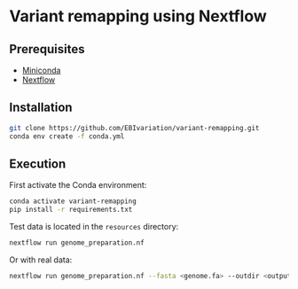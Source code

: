 # Variant remapping using Nextflow 

## Prerequisites
- [Miniconda](https://docs.conda.io/en/latest/miniconda.html)
- [Nextflow](https://www.nextflow.io/docs/latest/getstarted.html#installation)

## Installation
```bash
git clone https://github.com/EBIvariation/variant-remapping.git
conda env create -f conda.yml
```

## Execution 
First activate the Conda environment:
```bash
conda activate variant-remapping
pip install -r requirements.txt
```

Test data is located in the `resources` directory:
```bash
nextflow run genome_preparation.nf
```

Or with real data:
```bash
nextflow run genome_preparation.nf --fasta <genome.fa> --outdir <output directory>
```
